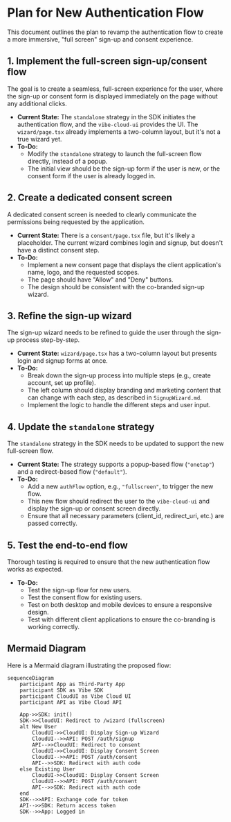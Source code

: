 # Plan for New Authentication Flow

This document outlines the plan to revamp the authentication flow to create a more immersive, "full screen" sign-up and consent experience.

## 1. Implement the full-screen sign-up/consent flow

The goal is to create a seamless, full-screen experience for the user, where the sign-up or consent form is displayed immediately on the page without any additional clicks.

-   **Current State:** The `standalone` strategy in the SDK initiates the authentication flow, and the `vibe-cloud-ui` provides the UI. The `wizard/page.tsx` already implements a two-column layout, but it's not a true wizard yet.
-   **To-Do:**
    -   Modify the `standalone` strategy to launch the full-screen flow directly, instead of a popup.
    -   The initial view should be the sign-up form if the user is new, or the consent form if the user is already logged in.

## 2. Create a dedicated consent screen

A dedicated consent screen is needed to clearly communicate the permissions being requested by the application.

-   **Current State:** There is a `consent/page.tsx` file, but it's likely a placeholder. The current wizard combines login and signup, but doesn't have a distinct consent step.
-   **To-Do:**
    -   Implement a new consent page that displays the client application's name, logo, and the requested scopes.
    -   The page should have "Allow" and "Deny" buttons.
    -   The design should be consistent with the co-branded sign-up wizard.

## 3. Refine the sign-up wizard

The sign-up wizard needs to be refined to guide the user through the sign-up process step-by-step.

-   **Current State:** `wizard/page.tsx` has a two-column layout but presents login and signup forms at once.
-   **To-Do:**
    -   Break down the sign-up process into multiple steps (e.g., create account, set up profile).
    -   The left column should display branding and marketing content that can change with each step, as described in `SignupWizard.md`.
    -   Implement the logic to handle the different steps and user input.

## 4. Update the `standalone` strategy

The `standalone` strategy in the SDK needs to be updated to support the new full-screen flow.

-   **Current State:** The strategy supports a popup-based flow (`"onetap"`) and a redirect-based flow (`"default"`).
-   **To-Do:**
    -   Add a new `authFlow` option, e.g., `"fullscreen"`, to trigger the new flow.
    -   This new flow should redirect the user to the `vibe-cloud-ui` and display the sign-up or consent screen directly.
    -   Ensure that all necessary parameters (client_id, redirect_uri, etc.) are passed correctly.

## 5. Test the end-to-end flow

Thorough testing is required to ensure that the new authentication flow works as expected.

-   **To-Do:**
    -   Test the sign-up flow for new users.
    -   Test the consent flow for existing users.
    -   Test on both desktop and mobile devices to ensure a responsive design.
    -   Test with different client applications to ensure the co-branding is working correctly.

## Mermaid Diagram

Here is a Mermaid diagram illustrating the proposed flow:

```mermaid
sequenceDiagram
    participant App as Third-Party App
    participant SDK as Vibe SDK
    participant CloudUI as Vibe Cloud UI
    participant API as Vibe Cloud API

    App->>SDK: init()
    SDK->>CloudUI: Redirect to /wizard (fullscreen)
    alt New User
        CloudUI->>CloudUI: Display Sign-up Wizard
        CloudUI-->>API: POST /auth/signup
        API-->>CloudUI: Redirect to consent
        CloudUI->>CloudUI: Display Consent Screen
        CloudUI-->>API: POST /auth/consent
        API-->>SDK: Redirect with auth code
    else Existing User
        CloudUI->>CloudUI: Display Consent Screen
        CloudUI-->>API: POST /auth/consent
        API-->>SDK: Redirect with auth code
    end
    SDK-->>API: Exchange code for token
    API-->>SDK: Return access token
    SDK-->>App: Logged in
```
